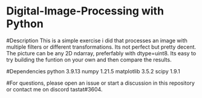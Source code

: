 # Digital-Image-Processing with Python

#Description
  This is a simple exercise i did that processes an image with multiple filters or different transformations.
  Its not perfect but pretty decent. The picture can be any 2D ndarray, preferfably with dtype=uint8.
  Its easy to try building the funtion on your own and then compare the results.

#Dependencies
  python 3.9.13
  numpy 1.21.5
  matplotlib 3.5.2
  scipy 1.9.1

#For questions, please open an issue or start a discussion in this repository or contact me on discord tastat#3604.
